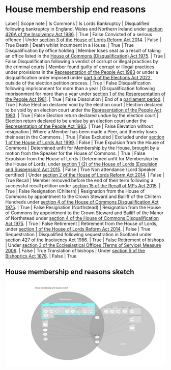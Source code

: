 # House membership end reasons

Label | Scope note | Is Commons | Is Lords
Bankruptcy | Disqualified following bankruptcy in England, Wales and Northern Ireland under [section 426A of the Insolvency Act 1986](https://www.legislation.gov.uk/ukpga/1986/45/section/426A). | True | False
Convicted of a serious offence | Under [section 3 of the House of Lords Reform Act 2014](https://www.legislation.gov.uk/ukpga/2014/24/section/3/enacted). | False | True
Death | Death whilst incumbent in a House. | True | True
Disqualification by office holding | Member loses seat as a result of taking an office listed in the [House of Commons (Disqualification) Act 1975](https://www.legislation.gov.uk/ukpga/1975/24/contents). | True | False
Disqualification following a verdict of corrupt or illegal practices by the criminal courts  |  Member found guilty of corrupt or illegal practices under provisions in the [Representation of the People Act 1983](https://www.legislation.gov.uk/ukpga/1983/2) or under a disqualification order imposed under [part 5 of the Elections Act 2022](https://www.legislation.gov.uk/ukpga/2022/37/part/5/enacted), outside of the election petition process. | True | False
Disqualification following imprisonment for more than a year | Disqualification following imprisonment for more than a year under [section 1 of the Respresentation of the People Act 1981](https://www.legislation.gov.uk/ukpga/1981/34/section/1). | True | False
Dissolution | End of a [parliament period](https://ukparliament.github.io/ontologies/time-period/time-period-ontology#d4e177). | True | False
Election declared void by the election court | Election declared to be void by an election court under the [Representation of the People Act 1983](https://www.legislation.gov.uk/ukpga/1983/2). | True | False
Election return declared undue by the election court | Election return declared to be undue by an election court under the [Representation of the People Act 1983](https://www.legislation.gov.uk/ukpga/1983/2). | True | False
Elevation without resignation | Where a Member has been made a Peer, and thereby loses their seat in the Commons. | True | False
Excluded | Excluded under [section 1 of the House of Lords Act 1999](https://www.legislation.gov.uk/ukpga/1999/34/section/1). | False | True
Expulsion from the House of Commons | Determined unfit for Membership by the House, brought by a motion from the Speaker for the House of Commons. | True | False
Expulsion from the House of Lords | Determined unfit for Membership by the House of Lords, under [section 1 (2) of the House of Lords (Expulsion and Suspension) Act 2015](https://www.legislation.gov.uk/ukpga/2015/14/section/1). | False | True
Non attendance (Lord Speaker certified) | Under [section 2 of the House of Lords Reform Act 2014](https://www.legislation.gov.uk/ukpga/2014/24/section/2/enacted). | False | True
Recall | Member removed before the end of their term following a successful recall petition under [section 15 of the Recall of MPs Act 2015](https://www.legislation.gov.uk/ukpga/2015/25/section/15/enacted). | True | False
Resignation (Chiltern) | Resignation from the House of Commons by appointment to the Crown Steward and Bailiff of the Chiltern Hundreds under [section 4 of the House of Commons Disqualification Act 1975](https://www.legislation.gov.uk/ukpga/1975/24/section/4). | True | False
Resignation (Northstead) | Resignation from the House of Commons by appointment to the Crown Steward and Bailiff of the Manor of Northstead under [section 4 of the House of Commons Disqualification Act 1975](https://www.legislation.gov.uk/ukpga/1975/24/section/4). | True | False
Retirement | Retirement from the House of Lords, under [section 1 of the House of Lords Reform Act 2014](https://www.legislation.gov.uk/ukpga/2014/24/section/1). | False | True
Sequestration | Disqualified following sequestration in Scotland under [section 427 of the Insolvency Act 1986](https://www.legislation.gov.uk/ukpga/1986/45/section/427). | True | False
Retirement of bishops | Under [section 3 of the Ecclesiastical Offices (Terms of Service) Measure 2009](https://www.legislation.gov.uk/ukcm/2009/1/section/3). | False | True
Translation of bishops | Under [section 5 of the Bishoprics Act 1878](https://www.legislation.gov.uk/ukpga/Vict/41-42/68/section/5). | False | True

## House membership end reasons sketch

[![House of Commons House membership end reasons](end-reasons.svg)](end-reasons.svg)
